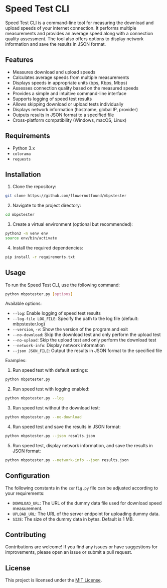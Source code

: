 # Speed Test CLI

Speed Test CLI is a command-line tool for measuring the download and upload speeds of your internet connection. It performs multiple measurements and provides an average speed along with a connection quality assessment. The tool also offers options to display network information and save the results in JSON format.

## Features

- Measures download and upload speeds
- Calculates average speeds from multiple measurements
- Displays speeds in appropriate units (bps, Kbps, Mbps)
- Assesses connection quality based on the measured speeds
- Provides a simple and intuitive command-line interface
- Supports logging of speed test results
- Allows skipping download or upload tests individually
- Displays network information (hostname, global IP, provider)
- Outputs results in JSON format to a specified file
- Cross-platform compatibility (Windows, macOS, Linux)

## Requirements

- Python 3.x
- `colorama`
- `requests`

## Installation

1. Clone the repository:

```bash
git clone https://github.com/flowernotfound/mbpstester
```

2. Navigate to the project directory:

```bash
cd mbpstester
```

3. Create a virtual environment (optional but recommended):

```bash
python3 -m venv env
source env/bin/activate
```

4. Install the required dependencies:

```bash
pip install -r requirements.txt
```

## Usage

To run the Speed Test CLI, use the following command:

```bash
python mbpstester.py [options]
```

Available options:

- `--log`: Enable logging of speed test results
- `--log-file LOG_FILE`: Specify the path to the log file (default: mbpstester.log)
- `--version`, `-v`: Show the version of the program and exit
- `--no-download`: Skip the download test and only perform the upload test
- `--no-upload`: Skip the upload test and only perform the download test
- `--network-info`: Display network information
- `--json JSON_FILE`: Output the results in JSON format to the specified file

Examples:

1. Run speed test with default settings:

```bash
python mbpstester.py
```

2. Run speed test with logging enabled:

```bash
python mbpstester.py --log
```

3. Run speed test without the download test:

```bash
python mbpstester.py --no-download
```

4. Run speed test and save the results in JSON format:

```bash
python mbpstester.py --json results.json
```

5. Run speed test, display network information, and save the results in JSON format:

```bash
python mbpstester.py --network-info --json results.json
```

## Configuration

The following constants in the `config.py` file can be adjusted according to your requirements:

- `DOWNLOAD_URL`: The URL of the dummy data file used for download speed measurement.
- `UPLOAD_URL`: The URL of the server endpoint for uploading dummy data.
- `SIZE`: The size of the dummy data in bytes. Default is 1 MB.

## Contributing

Contributions are welcome! If you find any issues or have suggestions for improvements, please open an issue or submit a pull request.

## License

This project is licensed under the [MIT License](LICENSE).
